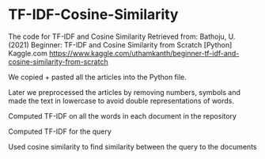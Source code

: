 # TF-IDF-Cosine-Similarity
The code for TF-IDF and Cosine Similarity
Retrieved from: Bathoju, U. (2021) Beginner: TF-IDF and Cosine Similarity from Scratch [Python] Kaggle.com 
https://www.kaggle.com/uthamkanth/beginner-tf-idf-and-cosine-similarity-from-scratch

We copied + pasted all the articles into the Python file. 

Later we preprocessed the articles by removing numbers, symbols and made the text in lowercase to avoid double representations of words.

Computed TF-IDF on all the words in each document in the repository

Computed TF-IDF for the query

Used cosine similarity to find similarity between the query to the documents
